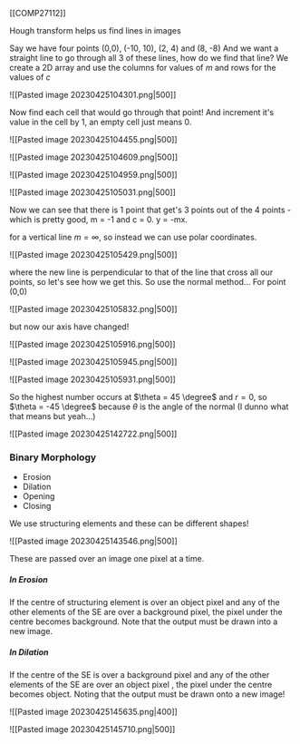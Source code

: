 [[COMP27112]]

Hough transform helps us find lines in images

Say we have four points (0,0), (-10, 10), (2, 4) and (8, -8)
And we want a straight line to go through all 3 of these lines, how do we find that line?
We create a 2D array and use the columns for values of $m$ and rows for the values of $c$

![[Pasted image 20230425104301.png|500]]

Now find each cell that would go through that point! And increment it's value in the cell by 1, an empty cell just means 0.

![[Pasted image 20230425104455.png|500]]

![[Pasted image 20230425104609.png|500]]

![[Pasted image 20230425104959.png|500]]

![[Pasted image 20230425105031.png|500]]

Now we can see that there is 1 point that get's 3 points out of the 4 points - which is pretty good, m = -1 and c = 0. y = -mx.

for a vertical line $m = \infty$, so instead we can use polar coordinates.

![[Pasted image 20230425105429.png|500]]

where the new line is perpendicular to that of the line that cross all our points, so let's see how we get this. So use the normal method... For point (0,0)

![[Pasted image 20230425105832.png|500]]

but now our axis have changed!

![[Pasted image 20230425105916.png|500]]

![[Pasted image 20230425105945.png|500]]

![[Pasted image 20230425105931.png|500]]

So the highest number occurs at $\theta = 45 \degree$ and $r = 0$, so $\theta = -45 \degree$ because $\theta$ is the angle of the normal (I dunno what that means but yeah...)


![[Pasted image 20230425142722.png|500]]

### Binary Morphology
- Erosion
- Dilation
- Opening
- Closing

We use structuring elements and these can be different shapes!

![[Pasted image 20230425143546.png|500]]

These are passed over an image one pixel at a time.

##### In Erosion
If the centre of structuring element is over an object pixel and any of the other elements of the SE are over a background pixel, the pixel under the centre becomes background.
Note that the output must be drawn into a new image.

##### In Dilation
If the centre of the SE is over a background pixel and any of the other elements of the SE are over an object pixel , the pixel under the centre becomes object.
Noting that the output must be drawn onto a new image!

![[Pasted image 20230425145635.png|400]]

![[Pasted image 20230425145710.png|500]]


